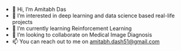- 👋 Hi, I’m Amitabh Das
- 👀 I’m interested in deep learning and data science based real-life projects
- 🌱 I’m currently learning Reinforcement Learning
- 💞️ I’m looking to collaborate on Medical Image Diagnosis
- 📫 You can reach out to me on amitabh.dash51@gmail.com

<!---
Amitabh11/Amitabh11 is a ✨ special ✨ repository because its `README.md` (this file) appears on your GitHub profile.
You can click the Preview link to take a look at your changes.
--->

